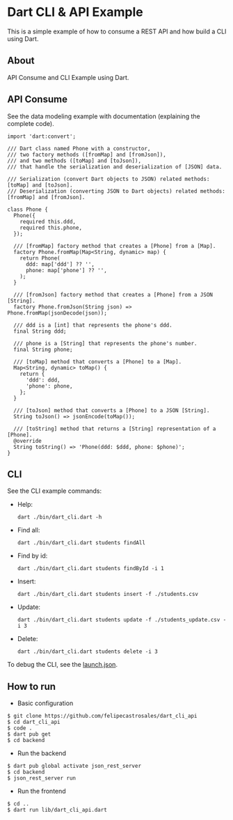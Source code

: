 # Dart CLI & API Example

This is a simple example of how to consume a REST API and how build a CLI using Dart.

## About 

API Consume and CLI Example using Dart. 

## API Consume

See the data modeling example with documentation (explaining the complete code). 

```
import 'dart:convert';

/// Dart class named Phone with a constructor,
/// two factory methods ([fromMap] and [fromJson]),
/// and two methods ([toMap] and [toJson]),
/// that handle the serialization and deserialization of [JSON] data.

/// Serialization (convert Dart objects to JSON) related methods: [toMap] and [toJson].
/// Deserialization (converting JSON to Dart objects) related methods: [fromMap] and [fromJson].

class Phone {
  Phone({
    required this.ddd,
    required this.phone,
  });

  /// [fromMap] factory method that creates a [Phone] from a [Map].
  factory Phone.fromMap(Map<String, dynamic> map) {
    return Phone(
      ddd: map['ddd'] ?? '',
      phone: map['phone'] ?? '',
    );
  }

  /// [fromJson] factory method that creates a [Phone] from a JSON [String].
  factory Phone.fromJson(String json) => Phone.fromMap(jsonDecode(json));

  /// ddd is a [int] that represents the phone's ddd.
  final String ddd;

  /// phone is a [String] that represents the phone's number.
  final String phone;

  /// [toMap] method that converts a [Phone] to a [Map].
  Map<String, dynamic> toMap() {
    return {
      'ddd': ddd,
      'phone': phone,
    };
  }

  /// [toJson] method that converts a [Phone] to a JSON [String].
  String toJson() => jsonEncode(toMap());

  /// [toString] method that returns a [String] representation of a [Phone].
  @override
  String toString() => 'Phone(ddd: $ddd, phone: $phone)';
}
```

## CLI

See the CLI example commands:

- Help: 

  `dart ./bin/dart_cli.dart -h`

- Find all:

  `dart ./bin/dart_cli.dart students findAll`

- Find by id:

  `dart ./bin/dart_cli.dart students findById -i 1`

- Insert:

  `dart ./bin/dart_cli.dart students insert -f ./students.csv`

- Update:

  `dart ./bin/dart_cli.dart students update -f ./students_update.csv -i 3`

- Delete:

  `dart ./bin/dart_cli.dart students delete -i 3`

To debug the CLI, see the [launch.json](.vscode/launch.json).

## How to run

- Basic configuration

```
$ git clone https://github.com/felipecastrosales/dart_cli_api
$ cd dart_cli_api
$ code .
$ dart pub get
$ cd backend
```

- Run the backend

```
$ dart pub global activate json_rest_server
$ cd backend
$ json_rest_server run
```

- Run the frontend
```
$ cd ..
$ dart run lib/dart_cli_api.dart
```
